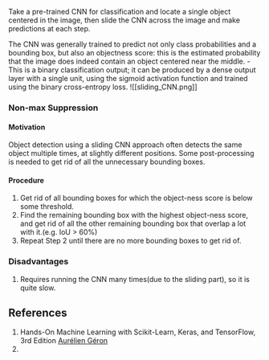 
Take a pre-trained CNN for classification and locate a single object centered in the image, then slide the CNN across the image and make predictions at each step. 

The CNN was generally trained to predict not only class probabilities and a bounding box, but also an objectness score: this is the estimated probability that the image does indeed contain an object centered near the middle. 
	- This is a binary classification output; it can be produced by a dense output layer with a single unit, using the sigmoid activation function and trained using the binary cross-entropy loss.
![[sliding_CNN.png]]
### Non-max Suppression


#### Motivation
Object detection using a sliding CNN approach often detects the same object multiple times, at slightly different positions. Some post-processing is needed to get rid of all the unnecessary bounding boxes.

#### Procedure
1. Get rid of all bounding boxes for which the object-ness score is below some threshold.
2. Find the remaining bounding box with the highest object-ness score, and get rid of all the other remaining bounding box that overlap a lot with it.(e.g. IoU > 60%)
3. Repeat Step 2 until there are no more bounding boxes to get rid of.

### Disadvantages
1. Requires running the CNN many times(due to the sliding part), so it is quite slow. 


## References

1. Hands-On Machine Learning with Scikit-Learn, Keras, and TensorFlow, 3rd Edition [Aurélien Géron](https://learning.oreilly.com/search/?query=author%3A%22Aur%C3%A9lien%20G%C3%A9ron%22&sort=relevance&highlight=true)
2. 